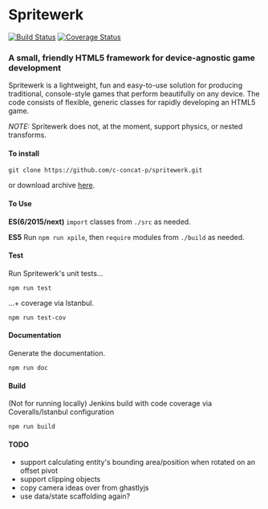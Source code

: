 Spritewerk
==========

[![Build Status](https://travis-ci.org/c-concat-p/spritewerk.svg?branch=master)](https://travis-ci.org/c-concat-p/spritewerk)
[![Coverage Status](https://coveralls.io/repos/github/c-concat-p/spritewerk/badge.svg?branch=master&stopCachingBadges=true)](https://coveralls.io/github/c-concat-p/spritewerk?branch=master&stopCachingBadges=true)

### A small, friendly HTML5 framework for device-agnostic game development
Spritewerk is a lightweight, fun and easy-to-use solution for producing traditional, console-style games that perform beautifully on any device. The code consists of flexible, generic classes for rapidly developing an HTML5 game.

*NOTE:* Spritewerk does not, at the moment, support physics, or nested transforms.

#### To install
    git clone https://github.com/c-concat-p/spritewerk.git

or download archive [here](https://github.com/c-concat-p/spritewerk/archive/master.zip).

#### To Use
**ES(6/2015/next)**
`import` classes from `./src` as needed.

**ES5**
Run `npm run xpile`, then `require` modules from `./build` as needed.

#### Test
Run Spritewerk's unit tests...

    npm run test

...+ coverage via Istanbul.

    npm run test-cov

#### Documentation
Generate the documentation.

    npm run doc

#### Build
(Not for running locally) Jenkins build with code coverage via Coveralls/Istanbul configuration

    npm run build

#### TODO
* support calculating entity's bounding area/position when rotated on an offset pivot
* support clipping objects
* copy camera ideas over from ghastlyjs
* use data/state scaffolding again?
